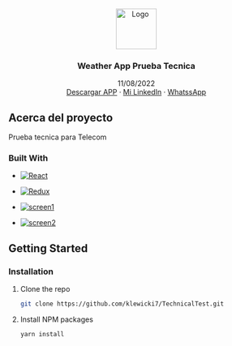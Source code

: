 <!-- Improved compatibility of back to top link: See: https://github.com/othneildrew/Best-README-Template/pull/73 -->

<a name="readme-top"></a>

<!--
*** Thanks for checking out the Best-README-Template. If you have a suggestion
*** that would make this better, please fork the repo and create a pull request
*** or simply open an issue with the tag "enhancement".
*** Don't forget to give the project a star!
*** Thanks again! Now go create something AMAZING! :D
-->

<!-- PROJECT SHIELDS -->
<!--
*** I'm using markdown "reference style" links for readability.
*** Reference links are enclosed in brackets [ ] instead of parentheses ( ).
*** See the bottom of this document for the declaration of the reference variables
*** for contributors-url, forks-url, etc. This is an optional, concise syntax you may use.
*** https://www.markdownguide.org/basic-syntax/#reference-style-links
-->
<!-- PROJECT LOGO -->
<br />
<div align="center">
  <a href="https://github.com/othneildrew/Best-README-Template">
    <img src="https://ssl.gstatic.com/onebox/weather/64/partly_cloudy.png" alt="Logo" width="80" height="80">
  </a>

  <h3 align="center">Weather App Prueba Tecnica</h3>

  <p align="center">
    11/08/2022
    <br />
    <a href="https://www.mediafire.com/file/hp5u5vjis9h9fwo/WeatherAppKev.apk/file">Descargar APP</a>
    ·
    <a href="https://www.linkedin.com/in/kevlewicki/">Mi LinkedIn</a>
    ·
    <a href="https://wa.link/s485ti">WhatssApp</a>
  </p>
</div>

<!-- ABOUT THE PROJECT -->

## Acerca del proyecto

Prueba tecnica para Telecom

### Built With

- [![React][react.js]][react-url]
- [![Redux][redux-img]][redux-url]

- [![screen1][screen1-img]][screen1-url]
- [![screen2][screen2-img]][screen2-url]

<!-- GETTING STARTED -->

## Getting Started

### Installation

1. Clone the repo
   ```sh
   git clone https://github.com/klewicki7/TechnicalTest.git
   ```
3. Install NPM packages
   ```sh
   yarn install
   ```

<!-- MARKDOWN LINKS & IMAGES -->
<!-- https://www.markdownguide.org/basic-syntax/#reference-style-links -->

[react.js]: https://upload.wikimedia.org/wikipedia/commons/thumb/a/a7/React-icon.svg/640px-React-icon.svg.png
[react-url]: https://reactjs.org/

[redux-img]: https://redux.js.org/img/redux-logo-landscape.png
[redux-url]: https://react-redux.js.org/

[screen1-img]: https://i.ibb.co/y8LrmPY/Captura-de-pantalla-2022-08-11-150411.png
[screen1-url]: https://ibb.co/Q6s47QC

[screen2-img]: https://i.ibb.co/zSDB81H/Captura-de-pantalla-2022-08-11-150405.png
[screen2-url]: https://ibb.co/30QjfwY

